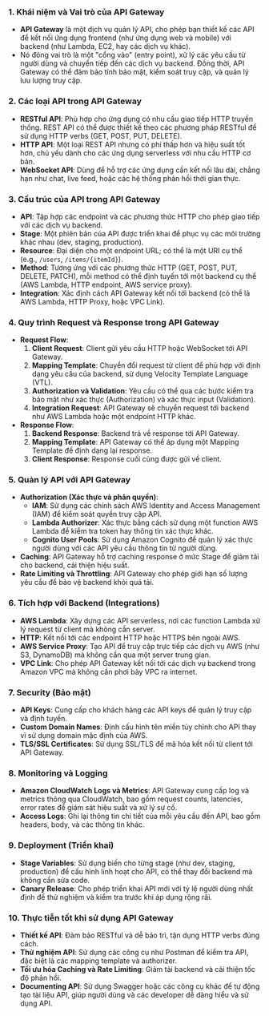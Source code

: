 
### 1. **Khái niệm và Vai trò của API Gateway**
   - **API Gateway** là một dịch vụ quản lý API, cho phép bạn thiết kế các API để kết nối ứng dụng frontend (như ứng dụng web và mobile) với backend (như Lambda, EC2, hay các dịch vụ khác).
   - Nó đóng vai trò là một "cổng vào" (entry point), xử lý các yêu cầu từ người dùng và chuyển tiếp đến các dịch vụ backend. Đồng thời, API Gateway có thể đảm bảo tính bảo mật, kiểm soát truy cập, và quản lý lưu lượng truy cập.

### 2. **Các loại API trong API Gateway**
   - **RESTful API**: Phù hợp cho ứng dụng có nhu cầu giao tiếp HTTP truyền thống. REST API có thể được thiết kế theo các phương pháp RESTful để sử dụng HTTP verbs (GET, POST, PUT, DELETE).
   - **HTTP API**: Một loại REST API nhưng có phí thấp hơn và hiệu suất tốt hơn, chủ yếu dành cho các ứng dụng serverless với nhu cầu HTTP cơ bản.
   - **WebSocket API**: Dùng để hỗ trợ các ứng dụng cần kết nối lâu dài, chẳng hạn như chat, live feed, hoặc các hệ thống phản hồi thời gian thực.

### 3. **Cấu trúc của API trong API Gateway**
   - **API**: Tập hợp các endpoint và các phương thức HTTP cho phép giao tiếp với các dịch vụ backend.
   - **Stage**: Một phiên bản của API được triển khai để phục vụ các môi trường khác nhau (dev, staging, production).
   - **Resource**: Đại diện cho một endpoint URL; có thể là một URI cụ thể (e.g., `/users`, `/items/{itemId}`).
   - **Method**: Tương ứng với các phương thức HTTP (GET, POST, PUT, DELETE, PATCH), mỗi method có thể định tuyến tới một backend cụ thể (AWS Lambda, HTTP endpoint, AWS service proxy).
   - **Integration**: Xác định cách API Gateway kết nối tới backend (có thể là AWS Lambda, HTTP Proxy, hoặc VPC Link).

### 4. **Quy trình Request và Response trong API Gateway**
   - **Request Flow**:
     1. **Client Request**: Client gửi yêu cầu HTTP hoặc WebSocket tới API Gateway.
     2. **Mapping Template**: Chuyển đổi request từ client để phù hợp với định dạng yêu cầu của backend, sử dụng Velocity Template Language (VTL).
     3. **Authorization và Validation**: Yêu cầu có thể qua các bước kiểm tra bảo mật như xác thực (Authorization) và xác thực input (Validation).
     4. **Integration Request**: API Gateway sẽ chuyển request tới backend như AWS Lambda hoặc một endpoint HTTP khác.
   - **Response Flow**:
     1. **Backend Response**: Backend trả về response tới API Gateway.
     2. **Mapping Template**: API Gateway có thể áp dụng một Mapping Template để định dạng lại response.
     3. **Client Response**: Response cuối cùng được gửi về client.

### 5. **Quản lý API với API Gateway**
   - **Authorization (Xác thực và phân quyền)**:
     - **IAM**: Sử dụng các chính sách AWS Identity and Access Management (IAM) để kiểm soát quyền truy cập API.
     - **Lambda Authorizer**: Xác thực bằng cách sử dụng một function AWS Lambda để kiểm tra token hay thông tin xác thực khác.
     - **Cognito User Pools**: Sử dụng Amazon Cognito để quản lý xác thực người dùng với các API yêu cầu thông tin từ người dùng.
   - **Caching**: API Gateway hỗ trợ caching response ở mức Stage để giảm tải cho backend, cải thiện hiệu suất.
   - **Rate Limiting và Throttling**: API Gateway cho phép giới hạn số lượng yêu cầu để bảo vệ backend khỏi quá tải.

### 6. **Tích hợp với Backend (Integrations)**
   - **AWS Lambda**: Xây dựng các API serverless, nơi các function Lambda xử lý request từ client mà không cần server.
   - **HTTP**: Kết nối tới các endpoint HTTP hoặc HTTPS bên ngoài AWS.
   - **AWS Service Proxy**: Tạo API để truy cập trực tiếp các dịch vụ AWS (như S3, DynamoDB) mà không cần qua một server trung gian.
   - **VPC Link**: Cho phép API Gateway kết nối tới các dịch vụ backend trong Amazon VPC mà không cần phơi bày VPC ra internet.

### 7. **Security (Bảo mật)**
   - **API Keys**: Cung cấp cho khách hàng các API keys để quản lý truy cập và định tuyến.
   - **Custom Domain Names**: Định cấu hình tên miền tùy chỉnh cho API thay vì sử dụng domain mặc định của AWS.
   - **TLS/SSL Certificates**: Sử dụng SSL/TLS để mã hóa kết nối từ client tới API Gateway.

### 8. **Monitoring và Logging**
   - **Amazon CloudWatch Logs và Metrics**: API Gateway cung cấp log và metrics thông qua CloudWatch, bao gồm request counts, latencies, error rates để giám sát hiệu suất và xử lý sự cố.
   - **Access Logs**: Ghi lại thông tin chi tiết của mỗi yêu cầu đến API, bao gồm headers, body, và các thông tin khác.

### 9. **Deployment (Triển khai)**
   - **Stage Variables**: Sử dụng biến cho từng stage (như dev, staging, production) để cấu hình linh hoạt cho API, có thể thay đổi backend mà không cần sửa code.
   - **Canary Release**: Cho phép triển khai API mới với tỷ lệ người dùng nhất định để thử nghiệm và kiểm tra trước khi áp dụng rộng rãi.

### 10. **Thực tiễn tốt khi sử dụng API Gateway**
   - **Thiết kế API**: Đảm bảo RESTful và dễ bảo trì, tận dụng HTTP verbs đúng cách.
   - **Thử nghiệm API**: Sử dụng các công cụ như Postman để kiểm tra API, đặc biệt là các mapping template và authorizer.
   - **Tối ưu hóa Caching và Rate Limiting**: Giảm tải backend và cải thiện tốc độ phản hồi.
   - **Documenting API**: Sử dụng Swagger hoặc các công cụ khác để tự động tạo tài liệu API, giúp người dùng và các developer dễ dàng hiểu và sử dụng API.
